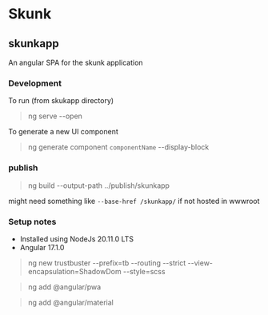 # Skunk

## skunkapp

An angular SPA for the skunk application

### Development

To run (from skukapp directory)
> ng serve --open

To generate a new UI component
> ng generate component `componentName` --display-block

### publish

> ng build --output-path ../publish/skunkapp

might need something like `--base-href /skunkapp/` if not hosted in wwwroot

### Setup notes

- Installed using NodeJs 20.11.0 LTS
- Angular 17.1.0

> ng new trustbuster --prefix=tb --routing --strict --view-encapsulation=ShadowDom --style=scss

> ng add @angular/pwa

> ng add @angular/material
